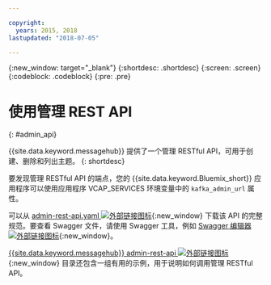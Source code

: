 ```yaml
---

copyright:
  years: 2015, 2018
lastupdated: "2018-07-05"

---
```


{:new_window: target="_blank"}
{:shortdesc: .shortdesc}
{:screen: .screen}
{:codeblock: .codeblock}
{:pre: .pre}

# 使用管理 REST API
{: #admin_api}

{{site.data.keyword.messagehub}} 提供了一个管理 RESTful API，可用于创建、删除和列出主题。
{: shortdesc}

要发现管理 RESTful API 的端点，您的 {{site.data.keyword.Bluemix_short}} 应用程序可以使用应用程序 VCAP_SERVICES 环境变量中的
`kafka_admin_url` 属性。

可以从 [admin-rest-api.yaml ![外部链接图标](../../icons/launch-glyph.svg "外部链接图标")](https://github.com/ibm-messaging/message-hub-docs/blob/master/admin-rest-api/admin-rest-api.yaml){:new_window} 下载该 API 的完整规范。要查看 Swagger 文件，请使用 Swagger 工具，例如 [Swagger 编辑器 ![外部链接图标](../../icons/launch-glyph.svg " 外部链接图标")](http://editor.swagger.io/#/){:new_window}。

[{{site.data.keyword.messagehub}} admin-rest-api ![外部链接图标](../../icons/launch-glyph.svg "外部链接图标")](https://github.com/ibm-messaging/message-hub-docs/tree/master/admin-rest-api){:new_window} 目录还包含一组有用的示例，用于说明如何调用管理 RESTful API。



